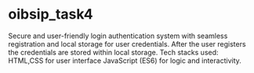 # oibsip_task4
 Secure and user-friendly login authentication system with seamless registration and local storage for user credentials.
 After the user registers the  credentials are stored within local storage.
 Tech stacks used: HTML,CSS for user interface
 JavaScript (ES6) for logic and interactivity.
